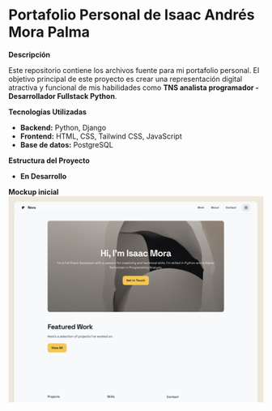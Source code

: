 # Portafolio Personal de Isaac Andrés Mora Palma

**Descripción**

Este repositorio contiene los archivos fuente para mi portafolio personal. El objetivo principal de este proyecto es crear una representación digital atractiva y funcional de mis habilidades como **TNS analista programador - Desarrollador Fullstack Python**.

**Tecnologías Utilizadas**

- **Backend:** Python, Django
- **Frontend:** HTML, CSS, Tailwind CSS, JavaScript
- **Base de datos:** PostgreSQL

**Estructura del Proyecto**

- **En Desarrollo**

**Mockup inicial**
![mockup01](/images/mockup01.png)
